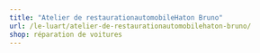 ```yaml
---
title: "Atelier de restaurationautomobileHaton Bruno"
url: /le-luart/atelier-de-restaurationautomobilehaton-bruno/
shop: réparation de voitures
---
```

